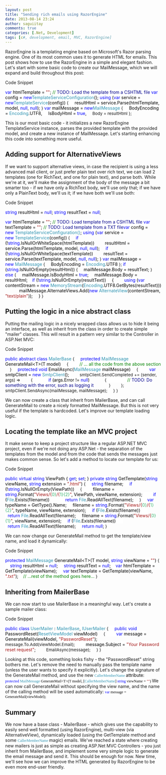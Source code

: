 ```yaml
---
layout: post
title: "Sending rich emails using RazorEngine"
date: 2013-08-14 23:24
author: saguiitay
comments: true
categories: [.Net, Development]
tags: [c#, development, email, MVC, RazorEngine]
---
```

RazorEngine is a templating engine based on Microsoft's Razor parsing engine. One of its most common uses it to generate HTML for emails. This post shows how to use the RazorEngine in a simple and elegant fashion. Let's start with some basic code to create our MailMessage, which we will expand and build throughout this post:

Code Snippet

<span style="background:#ffffff;color:#0000ff;">var</span><span style="background:#ffffff;color:#000000;"> htmlTemplate = </span><span style="background:#ffffff;color:#a31515;">""</span><span style="background:#ffffff;color:#000000;">; </span><span style="background:#ffffff;color:#008000;">// </span><span style="background:#ffffff;color:#00008b;">TODO: Load the template from a CSHTML file</span> <span style="background:#ffffff;color:#0000ff;">var</span><span style="background:#ffffff;color:#000000;"> config = </span><span style="background:#ffffff;color:#0000ff;">new</span><span style="background:#ffffff;color:#2b91af;">TemplateServiceConfiguration</span><span style="background:#ffffff;color:#000000;">();</span> <span style="background:#ffffff;color:#0000ff;">using</span><span style="background:#ffffff;color:#000000;"> (</span><span style="background:#ffffff;color:#0000ff;">var</span><span style="background:#ffffff;color:#000000;"> service = </span><span style="background:#ffffff;color:#0000ff;">new</span><span style="background:#ffffff;color:#2b91af;">TemplateService</span><span style="background:#ffffff;color:#000000;">(config))</span> <span style="font-size:10pt;">{</span> <span style="background:#ffffff;color:#000000;">    resultHtml = service.Parse(htmlTemplate, model, </span><span style="background:#ffffff;color:#0000ff;">null</span><span style="background:#ffffff;color:#000000;">, </span><span style="background:#ffffff;color:#0000ff;">null</span><span style="background:#ffffff;color:#000000;">);</span> <span style="font-size:10pt;">}</span> <span style="background:#ffffff;color:#0000ff;">var</span><span style="background:#ffffff;color:#000000;"> mailMessage = </span><span style="background:#ffffff;color:#0000ff;">new</span><span style="background:#ffffff;color:#2b91af;">MailMessage</span> <span style="font-size:10pt;">{</span> <span style="background:#ffffff;color:#000000;">    BodyEncoding = </span><span style="background:#ffffff;color:#2b91af;">Encoding</span><span style="background:#ffffff;color:#000000;">.UTF8,</span> <span style="background:#ffffff;color:#000000;">    IsBodyHtml = </span><span style="background:#ffffff;color:#0000ff;">true</span><span style="background:#ffffff;color:#000000;">,</span> <span style="font-size:10pt;">    Body = resultHtml</span> <span style="font-size:10pt;">};</span>

This is our most basic code - it initializes a new RazorEngine TemplateService instance, parses the provided template with the provided model, and create a new instance of MailMessage. Let's starting enhancing this code into something more useful.

Adding support for AlternativeViews
-----------------------------------

If we want to support alternative views, in case the recipient is using a less advanced mail client, or just prefer plain text over rich text, we can load 2 templates (one for RichText, and one for plain text), and parse both. While we're at it, we'll make the assignment of the body of the message a bit smarter too - if we have only a RichText body, we'll use only that; if we have only a PlainText body, we'll us it; if we have both we'll use both:

Code Snippet

<span style="background:#ffffff;color:#0000ff;">string</span><span style="background:#ffffff;color:#000000;"> resultHtml = </span><span style="background:#ffffff;color:#0000ff;">null</span><span style="background:#ffffff;color:#000000;">;</span> <span style="background:#ffffff;color:#0000ff;">string</span><span style="background:#ffffff;color:#000000;"> resultText = </span><span style="background:#ffffff;color:#0000ff;">null</span><span style="background:#ffffff;color:#000000;">;</span>

<span style="background:#ffffff;color:#0000ff;">var</span><span style="background:#ffffff;color:#000000;"> htmlTemplate = </span><span style="background:#ffffff;color:#a31515;">""</span><span style="background:#ffffff;color:#000000;">; </span><span style="background:#ffffff;color:#008000;">// </span><span style="background:#ffffff;color:#00008b;">TODO: Load template from a CSHTML file</span> <span style="background:#ffffff;color:#0000ff;">var</span><span style="background:#ffffff;color:#000000;"> textTemplate = </span><span style="background:#ffffff;color:#a31515;">""</span><span style="background:#ffffff;color:#000000;">; </span><span style="background:#ffffff;color:#008000;">// </span><span style="background:#ffffff;color:#00008b;"><span style="background:#ffffff;color:#00008b;">TODO: Load template from a TXT file</span></span><span style="background:#ffffff;color:#0000ff;">var</span><span style="background:#ffffff;color:#000000;"> config = </span><span style="background:#ffffff;color:#0000ff;">new </span><span style="background:#ffffff;color:#2b91af;">TemplateServiceConfiguration()</span><span style="background:#ffffff;color:#000000;">;</span> <span style="background:#ffffff;color:#0000ff;">using</span><span style="background:#ffffff;color:#000000;"> (</span><span style="background:#ffffff;color:#0000ff;">var</span><span style="background:#ffffff;color:#000000;"> service = </span><span style="background:#ffffff;color:#0000ff;">new </span><span style="background:#ffffff;color:#2b91af;">TemplateService</span><span style="background:#ffffff;color:#000000;">(config))</span> <span style="font-size:10pt;">{</span> <span style="font-size:10pt;">    </span><span style="background:#ffffff;color:#0000ff;">if</span><span style="background:#ffffff;color:#000000;"> (!</span><span style="background:#ffffff;color:#0000ff;">string</span><span style="background:#ffffff;color:#000000;">.IsNullOrWhiteSpace(htmlTemplate))</span> <span style="font-size:10pt;">        </span><span style="background:#ffffff;color:#000000;">resultHtml = service.Parse(htmlTemplate, model, </span><span style="background:#ffffff;color:#0000ff;">null</span><span style="background:#ffffff;color:#000000;">, </span><span style="background:#ffffff;color:#0000ff;">null</span><span style="background:#ffffff;color:#000000;">);</span> <span style="font-size:10pt;">    </span><span style="background:#ffffff;color:#0000ff;">if</span><span style="background:#ffffff;color:#000000;"> (!</span><span style="background:#ffffff;color:#0000ff;">string</span><span style="background:#ffffff;color:#000000;">.IsNullOrWhiteSpace(textTemplate))</span> <span style="font-size:10pt;">        </span><span style="background:#ffffff;color:#000000;">resultText = service.Parse(textTemplate, model, </span><span style="background:#ffffff;color:#0000ff;">null</span><span style="background:#ffffff;color:#000000;">, </span><span style="background:#ffffff;color:#0000ff;">null</span><span style="background:#ffffff;color:#000000;">);</span> <span style="font-size:10pt;">} </span><span style="background:#ffffff;color:#0000ff;">var</span><span style="background:#ffffff;color:#000000;"> mailMessage = </span><span style="background:#ffffff;color:#0000ff;">new </span><span style="background:#ffffff;color:#2b91af;">MailMessage</span> <span style="font-size:10pt;">{</span> <span style="font-size:10pt;">    </span><span style="background:#ffffff;color:#000000;">BodyEncoding = </span><span style="background:#ffffff;color:#2b91af;">Encoding</span><span style="background:#ffffff;color:#000000;">.UTF8</span> <span style="font-size:10pt;">}; </span><span style="background:#ffffff;color:#0000ff;">if</span><span style="background:#ffffff;color:#000000;"> (</span><span style="background:#ffffff;color:#0000ff;">string</span><span style="background:#ffffff;color:#000000;">.IsNullOrEmpty(resultHtml))</span> <span style="font-size:10pt;">{</span> <span style="font-size:10pt;">    </span><span style="background:#ffffff;color:#000000;">mailMessage.Body = resultText;</span> <span style="font-size:10pt;">}</span> <span style="color:#0000ff;font-size:10pt;">else</span> <span style="font-size:10pt;">{</span> <span style="font-size:10pt;">    </span><span style="background:#ffffff;color:#000000;">mailMessage.IsBodyHtml = </span><span style="background:#ffffff;color:#0000ff;">true</span><span style="background:#ffffff;color:#000000;">;</span> <span style="font-size:10pt;">    </span><span style="background:#ffffff;color:#000000;">mailMessage.Body = resultHtml;</span><span style="font-size:10pt;">    </span><span style="background:#ffffff;color:#0000ff;">if</span><span style="background:#ffffff;color:#000000;"> (!</span><span style="background:#ffffff;color:#0000ff;">string</span><span style="background:#ffffff;color:#000000;">.IsNullOrEmpty(resultText))</span> <span style="font-size:10pt;">    </span><span style="background:#ffffff;color:#000000;">{</span> <span style="font-size:10pt;">        </span><span style="background:#ffffff;color:#0000ff;">using</span><span style="background:#ffffff;color:#000000;"> (</span><span style="background:#ffffff;color:#0000ff;">var</span><span style="background:#ffffff;color:#000000;"> contentStream = </span><span style="background:#ffffff;color:#0000ff;">new </span><span style="background:#ffffff;color:#2b91af;">MemoryStream</span><span style="background:#ffffff;color:#000000;">(</span><span style="background:#ffffff;color:#2b91af;">Encoding</span><span style="background:#ffffff;color:#000000;">.UTF8.GetBytes(resultText)))</span> <span style="font-size:10pt;">            </span><span style="background:#ffffff;color:#000000;">mailMessage.AlternateViews.Add(</span><span style="background:#ffffff;color:#0000ff;">new </span><span style="background:#ffffff;color:#2b91af;">AlternateView</span><span style="background:#ffffff;color:#000000;">(contentStream, </span><span style="background:#ffffff;color:#a31515;">"text/plain"</span><span style="background:#ffffff;color:#000000;">));</span> <span style="font-size:10pt;">    </span><span style="background:#ffffff;color:#000000;">}</span> <span style="font-size:10pt;">}</span>

Putting the logic in a nice abstract class
------------------------------------------

Putting the mailing logic in a nicely wrapped class allows us to hide it being an interface, as well as inherit from the class in order to create simple "mailer" classes. This will result in a pattern very similar to the Controller in ASP.Net MVC:

Code Snippet

<span style="background:#ffffff;color:#0000ff;">public </span><span style="background:#ffffff;color:#0000ff;">abstract </span><span style="background:#ffffff;color:#0000ff;">class </span><span style="background:#ffffff;color:#2b91af;">MailerBase</span> <span style="font-size:10pt;">{</span> <span style="background:#ffffff;color:#000000;">    </span><span style="background:#ffffff;color:#0000ff;">protected </span><span style="background:#ffffff;color:#2b91af;">MailMessage</span><span style="background:#ffffff;color:#000000;"> GenerateMail\<T\>(T model)</span> <span style="font-size:10pt;">    {</span> <span style="background:#ffffff;color:#000000;">        </span><span style="background:#ffffff;color:#008000;">// ... all the code from the above section</span> <span style="font-size:10pt;">    } </span><span style="background:#ffffff;color:#000000;">    </span><span style="background:#ffffff;color:#0000ff;">protected </span><span style="background:#ffffff;color:#0000ff;">void</span><span style="background:#ffffff;color:#000000;"> EmailAsync(</span><span style="background:#ffffff;color:#2b91af;">MailMessage</span><span style="background:#ffffff;color:#000000;"> mailMessage)</span> <span style="font-size:10pt;">    {</span> <span style="background:#ffffff;color:#000000;">        </span><span style="background:#ffffff;color:#0000ff;">var</span><span style="background:#ffffff;color:#000000;"> smtpClient = </span><span style="background:#ffffff;color:#0000ff;">new </span><span style="background:#ffffff;color:#2b91af;">SmtpClient</span><span style="background:#ffffff;color:#000000;">(); </span><span style="font-size:10pt;">        smtpClient.SendCompleted += (sender, args) =\></span> <span style="font-size:10pt;">        {</span> <span style="background:#ffffff;color:#000000;">            </span><span style="background:#ffffff;color:#0000ff;">if</span><span style="background:#ffffff;color:#000000;"> (args.Error != </span><span style="background:#ffffff;color:#0000ff;">null</span><span style="background:#ffffff;color:#000000;">)</span> <span style="font-size:10pt;">            {</span> <span style="background:#ffffff;color:#000000;">                </span><span style="background:#ffffff;color:#008000;">// </span><span style="background:#ffffff;color:#00008b;">TODO: Do something with the error, such as logging it</span> <span style="font-size:10pt;">            }</span> <span style="font-size:10pt;">        };</span><span style="font-size:10pt;">        smtpClient.SendAsync(mailMessage, mailMessage);</span> <span style="font-size:10pt;">    }</span> <span style="font-size:10pt;">}</span>

We can now create a class that inherit from MailerBase, and can call GenerateMail to create a nicely formatted MailMessage. But this is not very useful if the template is hardcoded. Let's improve our template loading logic.

Locating the template like an MVC project
-----------------------------------------

It make sense to keep a project structure like a regular ASP.NET MVC project, even if we're not doing any ASP.Net - the separation of the templates from the model and from the code that sends the messages just makes common sense. So let's add a method to locate our template for us:

Code Snippet

<span style="background:#ffffff;color:#0000ff;">public </span><span style="background:#ffffff;color:#0000ff;">virtual </span><span style="background:#ffffff;color:#0000ff;">string</span><span style="background:#ffffff;color:#000000;"> ViewPath { </span><span style="background:#ffffff;color:#0000ff;">get</span><span style="background:#ffffff;color:#000000;">; </span><span style="background:#ffffff;color:#0000ff;">set</span><span style="background:#ffffff;color:#000000;">; }</span> <span style="background:#ffffff;color:#0000ff;">private </span><span style="background:#ffffff;color:#0000ff;">string</span><span style="background:#ffffff;color:#000000;"> GetTemplate(</span><span style="background:#ffffff;color:#0000ff;">string</span><span style="background:#ffffff;color:#000000;"> viewName, </span><span style="background:#ffffff;color:#0000ff;">string</span><span style="background:#ffffff;color:#000000;"> extension = </span><span style="background:#ffffff;color:#a31515;">".html"</span><span style="background:#ffffff;color:#000000;">)</span> <span style="font-size:10pt;">{</span> <span style="background:#ffffff;color:#000000;">    </span><span style="background:#ffffff;color:#0000ff;">string</span><span style="background:#ffffff;color:#000000;"> filename;</span> <span style="background:#ffffff;color:#000000;">    </span><span style="background:#ffffff;color:#0000ff;">if</span><span style="background:#ffffff;color:#000000;"> (!</span><span style="background:#ffffff;color:#0000ff;">string</span><span style="background:#ffffff;color:#000000;">.IsNullOrEmpty(ViewPath))</span> <span style="font-size:10pt;">    {</span> <span style="background:#ffffff;color:#000000;">        filename = </span><span style="background:#ffffff;color:#0000ff;">string</span><span style="background:#ffffff;color:#000000;">.Format(</span><span style="background:#ffffff;color:#a31515;">"Views/{</span><span style="background:#ffffff;color:#3cb371;">0}</span><span style="background:#ffffff;color:#a31515;">/{</span><span style="background:#ffffff;color:#3cb371;">1}{2}</span><span style="background:#ffffff;color:#a31515;">"</span><span style="background:#ffffff;color:#000000;">, ViewPath, viewName, extension);</span> <span style="background:#ffffff;color:#000000;">        </span><span style="background:#ffffff;color:#0000ff;">if</span><span style="background:#ffffff;color:#000000;"> (</span><span style="background:#ffffff;color:#2b91af;">File</span><span style="background:#ffffff;color:#000000;">.Exists(filename))</span> <span style="background:#ffffff;color:#000000;">            </span><span style="background:#ffffff;color:#0000ff;">return </span><span style="background:#ffffff;color:#2b91af;">File</span><span style="background:#ffffff;color:#000000;">.ReadAllText(filename);</span> <span style="font-size:10pt;">    }</span> <span style="background:#ffffff;color:#000000;">    </span><span style="background:#ffffff;color:#0000ff;">var</span><span style="background:#ffffff;color:#000000;"> typeName = GetType().Name;</span> <span style="background:#ffffff;color:#000000;">    filename = </span><span style="background:#ffffff;color:#0000ff;">string</span><span style="background:#ffffff;color:#000000;">.Format(</span><span style="background:#ffffff;color:#a31515;">"Views/{</span><span style="background:#ffffff;color:#3cb371;">0}</span><span style="background:#ffffff;color:#a31515;">/{</span><span style="background:#ffffff;color:#3cb371;">1}{2}</span><span style="background:#ffffff;color:#a31515;">"</span><span style="background:#ffffff;color:#000000;">, typeName, viewName, extension);</span> <span style="background:#ffffff;color:#000000;">    </span><span style="background:#ffffff;color:#0000ff;">if</span><span style="background:#ffffff;color:#000000;"> (</span><span style="background:#ffffff;color:#2b91af;">File</span><span style="background:#ffffff;color:#000000;">.Exists(filename))</span> <span style="background:#ffffff;color:#000000;">        </span><span style="background:#ffffff;color:#0000ff;">return </span><span style="background:#ffffff;color:#2b91af;">File</span><span style="background:#ffffff;color:#000000;">.ReadAllText(filename);</span> <span style="background:#ffffff;color:#000000;">    filename = </span><span style="background:#ffffff;color:#0000ff;">string</span><span style="background:#ffffff;color:#000000;">.Format(</span><span style="background:#ffffff;color:#a31515;">"Views/{</span><span style="background:#ffffff;color:#3cb371;">0}{1}</span><span style="background:#ffffff;color:#a31515;">"</span><span style="background:#ffffff;color:#000000;">, viewName, extension);</span> <span style="background:#ffffff;color:#000000;">    </span><span style="background:#ffffff;color:#0000ff;">if</span><span style="background:#ffffff;color:#000000;"> (</span><span style="background:#ffffff;color:#2b91af;">File</span><span style="background:#ffffff;color:#000000;">.Exists(filename))</span> <span style="background:#ffffff;color:#000000;">        </span><span style="background:#ffffff;color:#0000ff;">return </span><span style="background:#ffffff;color:#2b91af;">File</span><span style="background:#ffffff;color:#000000;">.ReadAllText(filename);</span> <span style="background:#ffffff;color:#000000;">    </span><span style="background:#ffffff;color:#0000ff;">return </span><span style="background:#ffffff;color:#0000ff;">null</span><span style="background:#ffffff;color:#000000;">;</span> <span style="font-size:10pt;">}</span>

We can now change our GenerateMail method to get the template/view name, and load it dynamically:

Code Snippet

<span style="background:#ffffff;color:#0000ff;">protected </span><span style="background:#ffffff;color:#2b91af;">MailMessage</span><span style="background:#ffffff;color:#000000;"> GenerateMail\<T\>(T model, </span><span style="background:#ffffff;color:#0000ff;">string</span><span style="background:#ffffff;color:#000000;"> viewName = </span><span style="background:#ffffff;color:#a31515;">""</span><span style="background:#ffffff;color:#000000;">)</span> <span style="font-size:10pt;">{</span> <span style="background:#ffffff;color:#000000;">    </span><span style="background:#ffffff;color:#0000ff;">string</span><span style="background:#ffffff;color:#000000;"> resultHtml = </span><span style="background:#ffffff;color:#0000ff;">null</span><span style="background:#ffffff;color:#000000;">;</span> <span style="background:#ffffff;color:#000000;">    </span><span style="background:#ffffff;color:#0000ff;">string</span><span style="background:#ffffff;color:#000000;"> resultText = </span><span style="background:#ffffff;color:#0000ff;">null</span><span style="background:#ffffff;color:#000000;"><span style="background:#ffffff;color:#000000;">;</span></span><span style="background:#ffffff;color:#000000;">    </span><span style="background:#ffffff;color:#0000ff;">var</span><span style="background:#ffffff;color:#000000;"> htmlTemplate = GetTemplate(viewName);</span> <span style="background:#ffffff;color:#000000;">    </span><span style="background:#ffffff;color:#0000ff;">var</span><span style="background:#ffffff;color:#000000;"> textTemplate = GetTemplate(viewName, </span><span style="background:#ffffff;color:#a31515;">".txt"</span><span style="background:#ffffff;color:#000000;">);</span><span style="background:#ffffff;color:#000000;">    </span><span style="background:#ffffff;color:#008000;">// ...rest of the method goes here...</span> <span style="font-size:10pt;">}</span>

Inheriting from MailerBase
--------------------------

We can now start to use MailerBase in a meaningful way. Let's create a sample mailer class:

Code Snippet

<span style="background:#ffffff;color:#0000ff;">public </span><span style="background:#ffffff;color:#0000ff;">class </span><span style="background:#ffffff;color:#2b91af;">UserMailer</span><span style="background:#ffffff;color:#000000;"> : </span><span style="background:#ffffff;color:#2b91af;">MailerBase</span><span style="background:#ffffff;color:#000000;">, </span><span style="background:#ffffff;color:#2b91af;">IUserMailer</span> <span style="font-size:10pt;">{</span> <span style="background:#ffffff;color:#000000;">    </span><span style="background:#ffffff;color:#0000ff;">public </span><span style="background:#ffffff;color:#0000ff;">void</span><span style="background:#ffffff;color:#000000;"> PasswordReset(</span><span style="background:#ffffff;color:#2b91af;">ResetViewModel</span><span style="background:#ffffff;color:#000000;"> viewModel)</span> <span style="font-size:10pt;">    {</span> <span style="background:#ffffff;color:#000000;">        </span><span style="background:#ffffff;color:#0000ff;">var</span><span style="background:#ffffff;color:#000000;"> message = GenerateMail(viewModel, </span><span style="background:#ffffff;color:#a31515;">"PasswordReset"</span><span style="background:#ffffff;color:#000000;">);</span> <span style="font-size:10pt;">        message.To.Add(viewModel.Email);</span> <span style="background:#ffffff;color:#000000;">        message.Subject = </span><span style="background:#ffffff;color:#a31515;">"Your Password reset request"</span><span style="background:#ffffff;color:#000000;">;</span> <span style="font-size:10pt;">        EmailAsync(message);</span> <span style="font-size:10pt;">    }</span> <span style="font-size:10pt;">}</span>

Looking at this code, something looks fishy - the "PasswordReset" string bothers me. Let's remove the need to manually pass the template name (unless the user wants to specify it explicitly). Let's change the signature of the GenerateMail method, and use the new <span style="color:black;"><span style="font-family:Consolas;font-size:9pt;"><span style="color:#2b91af;"><span style="background-color:white;">CallerMemberName </span></span></span>attribute</span>: <span style="color:blue;font-family:Consolas;font-size:9pt;"><span style="background-color:white;">protected <span style="color:black;"><span style="color:#2b91af;">MailMessage<span style="color:black;"> GenerateMail\<T\>(T model, [<span style="color:#2b91af;">CallerMemberName<span style="color:black;">] <span style="color:blue;">string<span style="color:black;"> viewName = <span style="color:#a31515;">""<span style="color:black;">)</span></span></span></span></span></span></span></span></span></span> </span> We can now call GenerateMail without specifying the view name, and the name of the calling method will be used automatically: <span style="color:blue;font-family:Consolas;font-size:9pt;background-color:white;">var<span style="color:black;"> message = GenerateMail(viewModel); </span></span>

Summary
-------

We now have a base class - MailerBase - which gives use the capability to easily send well formatted (using RazorEngine), multi-view (via AlternativeView), dynamically loaded (using the GetTemplate method and some <span style="color:#2b91af;font-family:Consolas;font-size:9pt;"><span style="background-color:white;">CallerMemberName </span></span>magic) emails. We've reached a state where creating new mailers is just as simple as creating ASP.Net MVC Controllers - you just inherit from MailerBase, and implement some very simple logic to generate the email message and send it. This should be enough for now. New time, we'll see how we can improve the HTML generated by RazorEngine to be even more end-user friendly.


